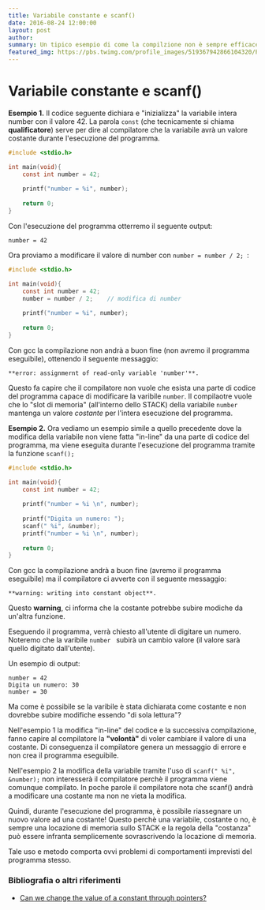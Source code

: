 ```yaml
---
title: Variabile constante e scanf()
date: 2016-08-24 12:00:00
layout: post
author: 
summary: Un tipico esempio di come la compilzione non è sempre efficace per prevenire errori. Usando scanf() andremo a capire meglio la problematica.
featured_img: https://pbs.twimg.com/profile_images/519367942866104320/PB96rDH_.png
---
```

# Variabile constante e scanf()

**Esempio 1.** Il codice seguente dichiara e "inizializza" la variabile intera number con il valore 42. La parola `const` (che tecnicamente si chiama **qualificatore**) serve per dire al compilatore che la variabile avrà un valore costante durante l'esecuzione del programma. 

```c
#include <stdio.h>

int main(void){
    const int number = 42;
        
    printf("number = %i", number);
    
    return 0;
}
```

Con l'esecuzione del programma otterremo il seguente output:

```
number = 42 
```

Ora proviamo a modificare il valore di number  con ```number = number / 2; ```:

```c
#include <stdio.h>

int main(void){
    const int number = 42;
    number = number / 2;    // modifica di number
        
    printf("number = %i", number);
    
    return 0;
}
```

Con gcc la compilazione non andrà a buon fine (non avremo il programma eseguibile), ottenendo il seguente messaggio: 

```
**error: assignmernt of read-only variable 'number'**.
```

Questo fa capire che il compilatore non vuole che esista una parte di codice del programma capace di modificare la varibile `number`. Il compilaotre vuole che lo "slot di memoria" (all'interno dello STACK) della variabile `number` mantenga un valore *costante* per l'intera esecuzione del programma.

**Esempio 2.** Ora vediamo un esempio simile a quello precedente dove la modifica della variabile non viene fatta "in-line" da una parte di codice del programma, ma viene eseguita durante l'esecuzione del programma tramite la funzione ```scanf();```

```c
#include <stdio.h>

int main(void){
    const int number = 42;
        
    printf("number = %i \n", number);
    
    printf("Digita un numero: ");
    scanf(" %i", &number);
    printf("number = %i \n", number);
    
    return 0;
}
```

Con gcc la compilazione andrà a buon fine (avremo il programma eseguibile) ma il compilatore ci avverte con il seguente messaggio: 

```
**warning: writing into constant object**.
```

Questo **warning**, ci informa che la costante potrebbe subire modiche da un'altra funzione.

Eseguendo il programma, verrà chiesto all'utente di digitare un numero. Noteremo che la varibile  ```number ``` subirà un cambio valore (il valore sarà quello digitato dall'utente). 

Un esempio di output:
 
```
number = 42 
Digita un numero: 30
number = 30 
```

Ma come è possibile se la varibile è stata dichiarata come costante e non dovrebbe subire modifiche essendo "di sola lettura"?

Nell'esempio 1 la modifica "in-line" del codice e la successiva compilazione,  fanno capire al compilatore la **"volontà"** di voler cambiare il valore di una costante. Di conseguenza il compilatore genera un messaggio di errore e non crea il programma eseguibile. 

Nell'esempio 2 la modifica della variabile tramite l'uso di ```scanf(" %i", &number);``` non interesserà il compilatore perchè il programma viene comunque compilato. In poche parole il compilatore nota che scanf() andrà a modificare una costante ma non ne vieta la modifica. 

Quindi, durante l'esecuzione del programma, è possibile riassegnare un nuovo valore ad una costante! Questo perchè una variabile, costante o no, è sempre una locazione di memoria sullo STACK e la regola della "costanza" può essere infranta semplicemente sovrascrivendo la locazione di memoria. 

Tale uso e metodo comporta ovvi problemi di comportamenti imprevisti del programma stesso.


### Bibliografia o altri riferimenti

* [Can we change the value of a constant through pointers?](http://stackoverflow.com/questions/3801557/can-we-change-the-value-of-a-constant-through-pointers)

